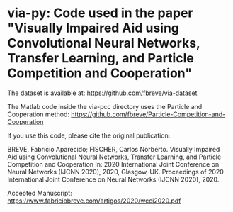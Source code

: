 # via-py: Code used in the paper "Visually Impaired Aid using Convolutional Neural Networks, Transfer Learning, and Particle Competition and Cooperation"

The dataset is available at:
https://github.com/fbreve/via-dataset

The Matlab code inside the via-pcc directory uses the Particle and Cooperation method:
https://github.com/fbreve/Particle-Competition-and-Cooperation

If you use this code, please cite the original publication:

BREVE, Fabricio Aparecido; FISCHER, Carlos Norberto. Visually Impaired Aid using Convolutional Neural Networks, Transfer Learning, and Particle Competition and Cooperation In: 2020 International Joint Conference on Neural Networks (IJCNN 2020), 2020, Glasgow, UK. Proceedings of 2020 International Joint Conference on Neural Networks (IJCNN 2020), 2020.

Accepted Manuscript: https://www.fabriciobreve.com/artigos/2020/wcci2020.pdf
